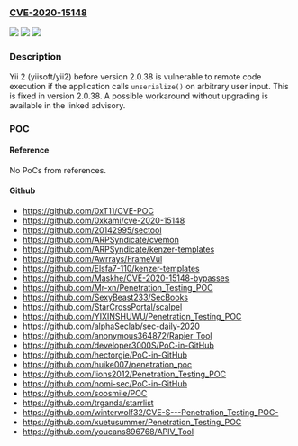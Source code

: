### [CVE-2020-15148](https://cve.mitre.org/cgi-bin/cvename.cgi?name=CVE-2020-15148)
![](https://img.shields.io/static/v1?label=Product&message=yii2&color=blue)
![](https://img.shields.io/static/v1?label=Version&message=n%2Fa&color=blue)
![](https://img.shields.io/static/v1?label=Vulnerability&message=%7B%22CWE-502%22%3A%22Deserialization%20of%20Untrusted%20Data%22%7D&color=brighgreen)

### Description

Yii 2 (yiisoft/yii2) before version 2.0.38 is vulnerable to remote code execution if the application calls `unserialize()` on arbitrary user input. This is fixed in version 2.0.38. A possible workaround without upgrading is available in the linked advisory.

### POC

#### Reference
No PoCs from references.

#### Github
- https://github.com/0xT11/CVE-POC
- https://github.com/0xkami/cve-2020-15148
- https://github.com/20142995/sectool
- https://github.com/ARPSyndicate/cvemon
- https://github.com/ARPSyndicate/kenzer-templates
- https://github.com/Awrrays/FrameVul
- https://github.com/Elsfa7-110/kenzer-templates
- https://github.com/Maskhe/CVE-2020-15148-bypasses
- https://github.com/Mr-xn/Penetration_Testing_POC
- https://github.com/SexyBeast233/SecBooks
- https://github.com/StarCrossPortal/scalpel
- https://github.com/YIXINSHUWU/Penetration_Testing_POC
- https://github.com/alphaSeclab/sec-daily-2020
- https://github.com/anonymous364872/Rapier_Tool
- https://github.com/developer3000S/PoC-in-GitHub
- https://github.com/hectorgie/PoC-in-GitHub
- https://github.com/huike007/penetration_poc
- https://github.com/lions2012/Penetration_Testing_POC
- https://github.com/nomi-sec/PoC-in-GitHub
- https://github.com/soosmile/POC
- https://github.com/trganda/starrlist
- https://github.com/winterwolf32/CVE-S---Penetration_Testing_POC-
- https://github.com/xuetusummer/Penetration_Testing_POC
- https://github.com/youcans896768/APIV_Tool

